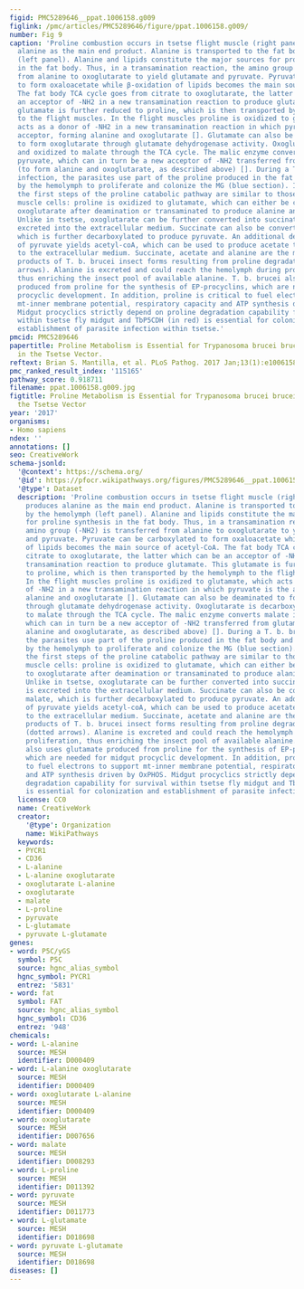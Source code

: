 ```yaml
---
figid: PMC5289646__ppat.1006158.g009
figlink: /pmc/articles/PMC5289646/figure/ppat.1006158.g009/
number: Fig 9
caption: 'Proline combustion occurs in tsetse flight muscle (right panel), which produces
  alanine as the main end product. Alanine is transported to the fat body by the hemolymph
  (left panel). Alanine and lipids constitute the major sources for proline synthesis
  in the fat body. Thus, in a transamination reaction, the amino group (-NH2) is transferred
  from alanine to oxoglutarate to yield glutamate and pyruvate. Pyruvate can be carboxylated
  to form oxaloacetate while β-oxidation of lipids becomes the main source of acetyl-CoA.
  The fat body TCA cycle goes from citrate to oxoglutarate, the latter which can be
  an acceptor of -NH2 in a new transamination reaction to produce glutamate. This
  glutamate is further reduced to proline, which is then transported by the hemolymph
  to the flight muscles. In the flight muscles proline is oxidized to glutamate, which
  acts as a donor of -NH2 in a new transamination reaction in which pyruvate is the
  acceptor, forming alanine and oxoglutarate []. Glutamate can also be deaminated
  to form oxoglutarate through glutamate dehydrogenase activity. Oxoglutarate is decarboxylated
  and oxidized to malate through the TCA cycle. The malic enzyme converts malate into
  pyruvate, which can in turn be a new acceptor of -NH2 transferred from glutamate
  (to form alanine and oxoglutarate, as described above) []. During a T. b. brucei
  infection, the parasites use part of the proline produced in the fat body and transported
  by the hemolymph to proliferate and colonize the MG (blue section). In T. b. brucei,
  the first steps of the proline catabolic pathway are similar to those of insect
  muscle cells: proline is oxidized to glutamate, which can either be converted to
  oxoglutarate after deamination or transaminated to produce alanine and oxoglutarate.
  Unlike in tsetse, oxoglutarate can be further converted into succinate, which is
  excreted into the extracellular medium. Succinate can also be converted into malate,
  which is further decarboxylated to produce pyruvate. An additional decarboxylation
  of pyruvate yields acetyl-coA, which can be used to produce acetate that is excreted
  to the extracellular medium. Succinate, acetate and alanine are the major excreted
  products of T. b. brucei insect forms resulting from proline degradative flux (dotted
  arrows). Alanine is excreted and could reach the hemolymph during procyclics proliferation,
  thus enriching the insect pool of available alanine. T. b. brucei also uses glutamate
  produced from proline for the synthesis of EP-procyclins, which are needed for midgut
  procyclic development. In addition, proline is critical to fuel electrons to support
  mt-inner membrane potential, respiratory capacity and ATP synthesis driven by OxPHOS.
  Midgut procyclics strictly depend on proline degradation capability for survival
  within tsetse fly midgut and TbP5CDH (in red) is essential for colonization and
  establishment of parasite infection within tsetse.'
pmcid: PMC5289646
papertitle: Proline Metabolism is Essential for Trypanosoma brucei brucei Survival
  in the Tsetse Vector.
reftext: Brian S. Mantilla, et al. PLoS Pathog. 2017 Jan;13(1):e1006158.
pmc_ranked_result_index: '115165'
pathway_score: 0.918711
filename: ppat.1006158.g009.jpg
figtitle: Proline Metabolism is Essential for Trypanosoma brucei brucei Survival in
  the Tsetse Vector
year: '2017'
organisms:
- Homo sapiens
ndex: ''
annotations: []
seo: CreativeWork
schema-jsonld:
  '@context': https://schema.org/
  '@id': https://pfocr.wikipathways.org/figures/PMC5289646__ppat.1006158.g009.html
  '@type': Dataset
  description: 'Proline combustion occurs in tsetse flight muscle (right panel), which
    produces alanine as the main end product. Alanine is transported to the fat body
    by the hemolymph (left panel). Alanine and lipids constitute the major sources
    for proline synthesis in the fat body. Thus, in a transamination reaction, the
    amino group (-NH2) is transferred from alanine to oxoglutarate to yield glutamate
    and pyruvate. Pyruvate can be carboxylated to form oxaloacetate while β-oxidation
    of lipids becomes the main source of acetyl-CoA. The fat body TCA cycle goes from
    citrate to oxoglutarate, the latter which can be an acceptor of -NH2 in a new
    transamination reaction to produce glutamate. This glutamate is further reduced
    to proline, which is then transported by the hemolymph to the flight muscles.
    In the flight muscles proline is oxidized to glutamate, which acts as a donor
    of -NH2 in a new transamination reaction in which pyruvate is the acceptor, forming
    alanine and oxoglutarate []. Glutamate can also be deaminated to form oxoglutarate
    through glutamate dehydrogenase activity. Oxoglutarate is decarboxylated and oxidized
    to malate through the TCA cycle. The malic enzyme converts malate into pyruvate,
    which can in turn be a new acceptor of -NH2 transferred from glutamate (to form
    alanine and oxoglutarate, as described above) []. During a T. b. brucei infection,
    the parasites use part of the proline produced in the fat body and transported
    by the hemolymph to proliferate and colonize the MG (blue section). In T. b. brucei,
    the first steps of the proline catabolic pathway are similar to those of insect
    muscle cells: proline is oxidized to glutamate, which can either be converted
    to oxoglutarate after deamination or transaminated to produce alanine and oxoglutarate.
    Unlike in tsetse, oxoglutarate can be further converted into succinate, which
    is excreted into the extracellular medium. Succinate can also be converted into
    malate, which is further decarboxylated to produce pyruvate. An additional decarboxylation
    of pyruvate yields acetyl-coA, which can be used to produce acetate that is excreted
    to the extracellular medium. Succinate, acetate and alanine are the major excreted
    products of T. b. brucei insect forms resulting from proline degradative flux
    (dotted arrows). Alanine is excreted and could reach the hemolymph during procyclics
    proliferation, thus enriching the insect pool of available alanine. T. b. brucei
    also uses glutamate produced from proline for the synthesis of EP-procyclins,
    which are needed for midgut procyclic development. In addition, proline is critical
    to fuel electrons to support mt-inner membrane potential, respiratory capacity
    and ATP synthesis driven by OxPHOS. Midgut procyclics strictly depend on proline
    degradation capability for survival within tsetse fly midgut and TbP5CDH (in red)
    is essential for colonization and establishment of parasite infection within tsetse.'
  license: CC0
  name: CreativeWork
  creator:
    '@type': Organization
    name: WikiPathways
  keywords:
  - PYCR1
  - CD36
  - L-alanine
  - L-alanine oxoglutarate
  - oxoglutarate L-alanine
  - oxoglutarate
  - malate
  - L-proline
  - pyruvate
  - L-glutamate
  - pyruvate L-glutamate
genes:
- word: P5C/yGS
  symbol: P5C
  source: hgnc_alias_symbol
  hgnc_symbol: PYCR1
  entrez: '5831'
- word: fat
  symbol: FAT
  source: hgnc_alias_symbol
  hgnc_symbol: CD36
  entrez: '948'
chemicals:
- word: L-alanine
  source: MESH
  identifier: D000409
- word: L-alanine oxoglutarate
  source: MESH
  identifier: D000409
- word: oxoglutarate L-alanine
  source: MESH
  identifier: D000409
- word: oxoglutarate
  source: MESH
  identifier: D007656
- word: malate
  source: MESH
  identifier: D008293
- word: L-proline
  source: MESH
  identifier: D011392
- word: pyruvate
  source: MESH
  identifier: D011773
- word: L-glutamate
  source: MESH
  identifier: D018698
- word: pyruvate L-glutamate
  source: MESH
  identifier: D018698
diseases: []
---
```


